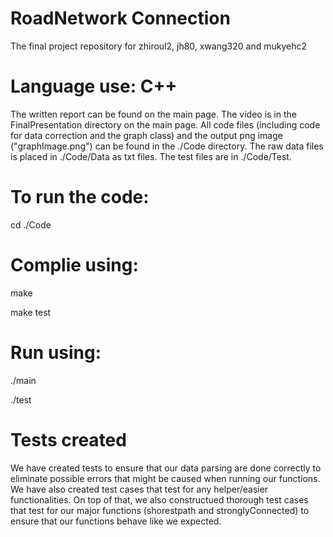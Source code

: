# RoadNetwork Connection
The final project repository for zhiroul2, jh80, xwang320 and mukyehc2

# Language use: C++

The written report can be found on the main page. 
The video is in the FinalPresentation directory on the main page.
All code files (including code for data correction and the graph class) and the output png image ("graphImage.png") can be found in the ./Code directory. 
The raw data files is placed in ./Code/Data as txt files. The test files are in ./Code/Test. 

# To run the code:

cd ./Code

# Complie using:

make

make test

# Run using:

./main

./test

# Tests created

We have created tests to ensure that our data parsing are done correctly to eliminate possible errors that might be caused when running our functions. We have also created test cases that test for any helper/easier functionalities. On top of that, we also constructued thorough test cases that test for our major functions (shorestpath and stronglyConnected) to ensure that our functions behave like we expected. 


